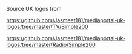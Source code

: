 
Source UK logos from 

https://github.com/Jasmeet181/mediaportal-uk-logos/tree/master/TV/Simple200

https://github.com/Jasmeet181/mediaportal-uk-logos/tree/master/Radio/Simple200
